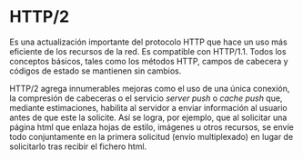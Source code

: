 # HTTP/2

Es una actualización importante del protocolo HTTP que hace un uso más eficiente de los recursos de la red. Es compatible con HTTP/1.1. Todos los conceptos básicos, tales como los métodos HTTP, campos de cabecera y códigos de estado se mantienen sin cambios.&#x20;

HTTP/2 agrega innumerables mejoras como el uso de una única conexión, la compresión de cabeceras o el servicio _server push_ o _cache push_ que, mediante estimaciones, habilita al servidor a enviar información al usuario antes de que este la solicite. Así se logra, por ejemplo, que al solicitar una página html que enlaza hojas de estilo, imágenes u otros recursos, se envíe todo conjuntamente en la primera solicitud (envío multiplexado) en lugar de solicitarlo tras recibir el fichero html.
